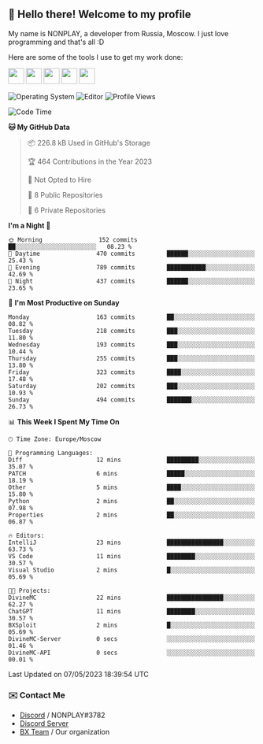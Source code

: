 ## :wave: Hello there! Welcome to my profile

My name is NONPLAY, a developer from Russia, Moscow. I just love programming and that's all :D

Here are some of the tools I use to get my work done:

<kbd><img height="32" src="https://img.icons8.com/color/2x/visual-studio-code-2019.png"></kbd>
<kbd><img height="32" src="https://img.icons8.com/color/2x/linux.png"></kbd>
<kbd><img height="32" src="https://img.icons8.com/fluent/2x/console.png"></kbd>
<kbd><img height="32" src="https://img.icons8.com/color/2x/open-source.png"></kbd>
<kbd><img height="32" src="https://img.icons8.com/color/2x/git.png"></kbd>

![Operating System](https://img.shields.io/badge/OS-Windows%2010%20Pro-informational?style=for-the-badge&logo=Windows&logoColor=white&color=007ec6)
![Editor](https://img.shields.io/badge/Editor-VS%20Code-informational?style=for-the-badge&logo=Visual%20Studio%20Code&logoColor=white&color=007ec6)
![Profile Views](https://komarev.com/ghpvc/?username=NONPLAYT&color=blue&style=for-the-badge)

<!--START_SECTION:waka-->
![Code Time](http://img.shields.io/badge/Code%20Time-131%20hrs%2013%20mins-blue)

**🐱 My GitHub Data** 

> 📦 226.8 kB Used in GitHub's Storage 
 > 
> 🏆 464 Contributions in the Year 2023
 > 
> 🚫 Not Opted to Hire
 > 
> 📜 8 Public Repositories 
 > 
> 🔑 6 Private Repositories 
 > 
**I'm a Night 🦉** 

```text
🌞 Morning                152 commits         ██░░░░░░░░░░░░░░░░░░░░░░░   08.23 % 
🌆 Daytime                470 commits         ██████░░░░░░░░░░░░░░░░░░░   25.43 % 
🌃 Evening                789 commits         ███████████░░░░░░░░░░░░░░   42.69 % 
🌙 Night                  437 commits         ██████░░░░░░░░░░░░░░░░░░░   23.65 % 
```
📅 **I'm Most Productive on Sunday** 

```text
Monday                   163 commits         ██░░░░░░░░░░░░░░░░░░░░░░░   08.82 % 
Tuesday                  218 commits         ███░░░░░░░░░░░░░░░░░░░░░░   11.80 % 
Wednesday                193 commits         ███░░░░░░░░░░░░░░░░░░░░░░   10.44 % 
Thursday                 255 commits         ███░░░░░░░░░░░░░░░░░░░░░░   13.80 % 
Friday                   323 commits         ████░░░░░░░░░░░░░░░░░░░░░   17.48 % 
Saturday                 202 commits         ███░░░░░░░░░░░░░░░░░░░░░░   10.93 % 
Sunday                   494 commits         ███████░░░░░░░░░░░░░░░░░░   26.73 % 
```


📊 **This Week I Spent My Time On** 

```text
🕑︎ Time Zone: Europe/Moscow

💬 Programming Languages: 
Diff                     12 mins             █████████░░░░░░░░░░░░░░░░   35.07 % 
PATCH                    6 mins              █████░░░░░░░░░░░░░░░░░░░░   18.19 % 
Other                    5 mins              ████░░░░░░░░░░░░░░░░░░░░░   15.80 % 
Python                   2 mins              ██░░░░░░░░░░░░░░░░░░░░░░░   07.98 % 
Properties               2 mins              ██░░░░░░░░░░░░░░░░░░░░░░░   06.87 % 

🔥 Editors: 
IntelliJ                 23 mins             ████████████████░░░░░░░░░   63.73 % 
VS Code                  11 mins             ████████░░░░░░░░░░░░░░░░░   30.57 % 
Visual Studio            2 mins              █░░░░░░░░░░░░░░░░░░░░░░░░   05.69 % 

🐱‍💻 Projects: 
DivineMC                 22 mins             ████████████████░░░░░░░░░   62.27 % 
ChatGPT                  11 mins             ████████░░░░░░░░░░░░░░░░░   30.57 % 
BXSploit                 2 mins              █░░░░░░░░░░░░░░░░░░░░░░░░   05.69 % 
DivineMC-Server          0 secs              ░░░░░░░░░░░░░░░░░░░░░░░░░   01.46 % 
DivineMC-API             0 secs              ░░░░░░░░░░░░░░░░░░░░░░░░░   00.01 % 
```


 Last Updated on 07/05/2023 18:39:54 UTC
<!--END_SECTION:waka-->

### ✉️ Contact Me

- [Discord](https://discord.com/users/597087584090587177) / NONPLAY#3782
- [Discord Server](https://discord.gg/p7cxhw7E2M)
- [BX Team](https://github.com/BX-Team) / Our organization
